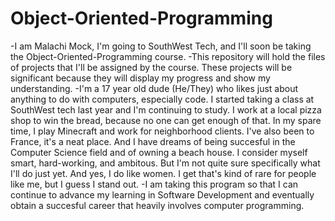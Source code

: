 # Object-Oriented-Programming
-I am Malachi Mock, I'm going to SouthWest Tech, and I'll soon be taking the Object-Oriented-Programming course.
-This repository will hold the files of projects that I'll be assigned by the course. These projects will be significant because they will display my progress and show my understanding.
-I'm a 17 year old dude (He/They) who likes just about anything to do with computers, especially code. I started taking a class at SouthWest tech last year and I'm continuing to study. I work at a local pizza shop to win the bread, because no one can get enough of that. In my spare time, I play Minecraft and work for neighborhood clients. I've also been to France, it's a neat place. And I have dreams of being succesful in the Computer Science field and of owning a beach house. I consider myself smart, hard-working, and ambitous. But I'm not quite sure specifically what I'll do just yet. And yes, I do like women. I get that's kind of rare for people like me, but I guess I stand out.
-I am taking this program so that I can continue to advance my learning in Software Development and eventually obtain a succesful career that heavily involves computer programming.
